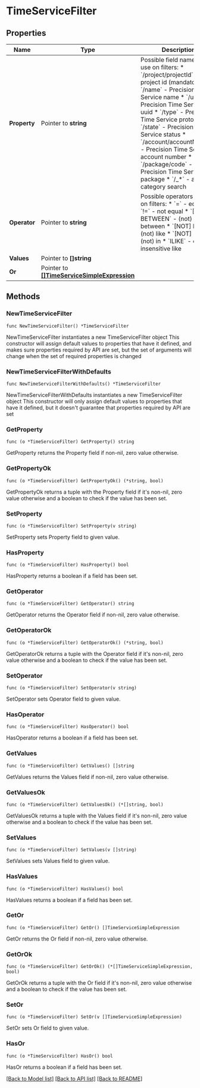 # TimeServiceFilter

## Properties

Name | Type | Description | Notes
------------ | ------------- | ------------- | -------------
**Property** | Pointer to **string** | Possible field names to use on filters:  * &#x60;/project/projectId&#x60; - project id (mandatory)  * &#x60;/name&#x60; - Precision Time Service name  * &#x60;/uuid&#x60; - Precision Time Service uuid  * &#x60;/type&#x60; - Precision Time Service protocol  * &#x60;/state&#x60; - Precision Time Service status  * &#x60;/account/accountNumber&#x60; - Precision Time Service account number  * &#x60;/package/code&#x60; - Precision Time Service package  * &#x60;/_*&#x60; - all-category search  | [optional] 
**Operator** | Pointer to **string** | Possible operators to use on filters:  * &#x60;&#x3D;&#x60; - equal  * &#x60;!&#x3D;&#x60; - not equal  * &#x60;[NOT] BETWEEN&#x60; - (not) between  * &#x60;[NOT] LIKE&#x60; - (not) like  * &#x60;[NOT] IN&#x60; - (not) in  * &#x60;ILIKE&#x60; - case-insensitive like  | [optional] 
**Values** | Pointer to **[]string** |  | [optional] 
**Or** | Pointer to [**[]TimeServiceSimpleExpression**](TimeServiceSimpleExpression.md) |  | [optional] 

## Methods

### NewTimeServiceFilter

`func NewTimeServiceFilter() *TimeServiceFilter`

NewTimeServiceFilter instantiates a new TimeServiceFilter object
This constructor will assign default values to properties that have it defined,
and makes sure properties required by API are set, but the set of arguments
will change when the set of required properties is changed

### NewTimeServiceFilterWithDefaults

`func NewTimeServiceFilterWithDefaults() *TimeServiceFilter`

NewTimeServiceFilterWithDefaults instantiates a new TimeServiceFilter object
This constructor will only assign default values to properties that have it defined,
but it doesn't guarantee that properties required by API are set

### GetProperty

`func (o *TimeServiceFilter) GetProperty() string`

GetProperty returns the Property field if non-nil, zero value otherwise.

### GetPropertyOk

`func (o *TimeServiceFilter) GetPropertyOk() (*string, bool)`

GetPropertyOk returns a tuple with the Property field if it's non-nil, zero value otherwise
and a boolean to check if the value has been set.

### SetProperty

`func (o *TimeServiceFilter) SetProperty(v string)`

SetProperty sets Property field to given value.

### HasProperty

`func (o *TimeServiceFilter) HasProperty() bool`

HasProperty returns a boolean if a field has been set.

### GetOperator

`func (o *TimeServiceFilter) GetOperator() string`

GetOperator returns the Operator field if non-nil, zero value otherwise.

### GetOperatorOk

`func (o *TimeServiceFilter) GetOperatorOk() (*string, bool)`

GetOperatorOk returns a tuple with the Operator field if it's non-nil, zero value otherwise
and a boolean to check if the value has been set.

### SetOperator

`func (o *TimeServiceFilter) SetOperator(v string)`

SetOperator sets Operator field to given value.

### HasOperator

`func (o *TimeServiceFilter) HasOperator() bool`

HasOperator returns a boolean if a field has been set.

### GetValues

`func (o *TimeServiceFilter) GetValues() []string`

GetValues returns the Values field if non-nil, zero value otherwise.

### GetValuesOk

`func (o *TimeServiceFilter) GetValuesOk() (*[]string, bool)`

GetValuesOk returns a tuple with the Values field if it's non-nil, zero value otherwise
and a boolean to check if the value has been set.

### SetValues

`func (o *TimeServiceFilter) SetValues(v []string)`

SetValues sets Values field to given value.

### HasValues

`func (o *TimeServiceFilter) HasValues() bool`

HasValues returns a boolean if a field has been set.

### GetOr

`func (o *TimeServiceFilter) GetOr() []TimeServiceSimpleExpression`

GetOr returns the Or field if non-nil, zero value otherwise.

### GetOrOk

`func (o *TimeServiceFilter) GetOrOk() (*[]TimeServiceSimpleExpression, bool)`

GetOrOk returns a tuple with the Or field if it's non-nil, zero value otherwise
and a boolean to check if the value has been set.

### SetOr

`func (o *TimeServiceFilter) SetOr(v []TimeServiceSimpleExpression)`

SetOr sets Or field to given value.

### HasOr

`func (o *TimeServiceFilter) HasOr() bool`

HasOr returns a boolean if a field has been set.


[[Back to Model list]](../README.md#documentation-for-models) [[Back to API list]](../README.md#documentation-for-api-endpoints) [[Back to README]](../README.md)



